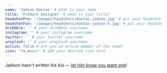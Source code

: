 ```yaml
---
name: 'Jadson Dantas' # what is your name
title: 'Product Designer' # what is your title?
headshotPro: '/images/headshots/dantas-jadson.jpg' # put your headshot here
headshotFun: '/images/headshots/dantas-jadson-h.jpg' # put your headshot here
dribbble: '' # your dribbble username
instagram: '' # your instagram username
twitter: '' # your twitter username
unsplash: '' # your unsplash username
active: false # are you an active member of the team?
icon: 'fa_music' # add your desired icon here
---
```


Jadson hasn't written his bio — [let him know you want one](mailto:jadson.dantas@liferay.com)!

